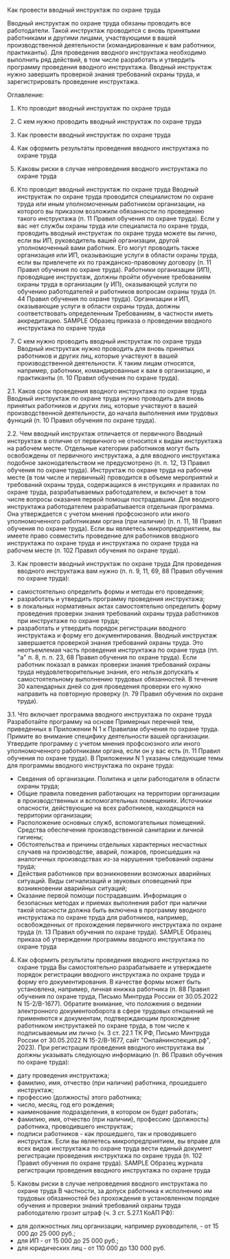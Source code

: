 Как провести вводный инструктаж по охране труда

Вводный инструктаж по охране труда обязаны проводить все работодатели.
Такой инструктаж проводится с вновь принятыми работниками и другими лицами, участвующими в вашей производственной деятельности (командированные к вам работники, практиканты).
Для проведения вводного инструктажа необходимо выполнить ряд действий, в том числе разработать и утвердить программу проведения вводного инструктажа.
Вводный инструктаж нужно завершить проверкой знания требований охраны труда, и зарегистрировать проведение инструктажа.

Оглавление:

1. Кто проводит вводный инструктаж по охране труда
2. С кем нужно проводить вводный инструктаж по охране труда
3. Как провести вводный инструктаж по охране труда
4. Как оформить результаты проведения вводного инструктажа по охране труда
5. Каковы риски в случае непроведения вводного инструктажа по охране труда

6. Кто проводит вводный инструктаж по охране труда
   Вводный инструктаж по охране труда проводится специалистом по охране труда или иным уполномоченным работником организации, на которого вы приказом возложили обязанности по проведению такого инструктажа (п. 11 Правил обучения по охране труда).
   Если у вас нет службы охраны труда или специалиста по охране труда, проводить вводный инструктаж по охране труда можете вы лично, если вы ИП, руководитель вашей организации, другой уполномоченный вами работник. Его могут проводить также организация или ИП, оказывающие услуги в области охраны труда, если вы привлечете их по гражданско-правовому договору (п. 11 Правил обучения по охране труда).
   Работники организации (ИП), проводящие инструктаж, должны пройти обучение требованиям охраны труда в организации (у ИП), оказывающей услуги по обучению работодателей и работников вопросам охраны труда (п. 44 Правил обучения по охране труда). Организации и ИП, оказывающие услуги в области охраны труда, должны соответствовать определенным Требованиям, в частности иметь аккредитацию.
   SAMPLE Образец приказа о проведении вводного инструктажа по охране труда

7. С кем нужно проводить вводный инструктаж по охране труда
   Вводный инструктаж нужно проводить для вновь принятых работников и других лиц, которые участвуют в вашей производственной деятельности. К таким лицам относятся, например, работники, командированные к вам в организацию, и практиканты (п. 10 Правил обучения по охране труда).

2.1. Каков срок проведения вводного инструктажа по охране труда
Вводный инструктаж по охране труда нужно проводить для вновь принятых работников и других лиц, которые участвуют в вашей производственной деятельности, до начала выполнения ими трудовых функций (п. 10 Правил обучения по охране труда).

2.2. Чем вводный инструктаж отличается от первичного
Вводный инструктаж в отличие от первичного не относится к видам инструктажа на рабочем месте. Отдельные категории работников могут быть освобождены от первичного инструктажа, а для вводного инструктажа подобное законодательством не предусмотрено (п. п. 12, 13 Правил обучения по охране труда).
Инструктаж по охране труда на рабочем месте (в том числе и первичный) проводится в объеме мероприятий и требований охраны труда, содержащихся в инструкциях и правилах по охране труда, разрабатываемых работодателем, и включает в том числе вопросы оказания первой помощи пострадавшим. Для вводного инструктажа работодателем разрабатывается отдельная программа. Она утверждается с учетом мнения профсоюзного или иного уполномоченного работниками органа (при наличии) (п. п. 11, 18 Правил обучения по охране труда).
Если вы являетесь микропредприятием, вы имеете право совместить проведение для работников вводного инструктажа по охране труда и инструктажа по охране труда на рабочем месте (п. 102 Правил обучения по охране труда).

3. Как провести вводный инструктаж по охране труда
   Для проведения вводного инструктажа вам нужно (п. п. 9, 11, 69, 88 Правил обучения по охране труда):

- самостоятельно определить формы и методы его проведения;
- разработать и утвердить программу проведения инструктажа;
- в локальных нормативных актах самостоятельно определить форму проведения проверки знания требований охраны труда работников при инструктаже по охране труда;
- разработать и утвердить порядок регистрации вводного инструктажа и форму его документирования.
  Вводный инструктаж завершается проверкой знания требований охраны труда. Это неотъемлемая часть проведения инструктажа по охране труда (пп. "а" п. 8, п. п. 23, 68 Правил обучения по охране труда).
  Если работник показал в рамках проверки знания требований охраны труда неудовлетворительные знания, его нельзя допускать к самостоятельному выполнению трудовых обязанностей. В течение 30 календарных дней со дня проведения проверки его нужно направить на повторную проверку (п. 79 Правил обучения по охране труда).

3.1. Что включает программа вводного инструктажа по охране труда
Разработайте программу на основе Примерных перечней тем, приведенных в Приложении N 1 к Правилам обучения по охране труда. Примите во внимание специфику деятельности вашей организации. Утвердите программу с учетом мнения профсоюзного или иного уполномоченного работниками органа, если он у вас есть (п. 11 Правил обучения по охране труда).
В Приложении N 1 указаны следующие темы для программы вводного инструктажа по охране труда:

- Сведения об организации. Политика и цели работодателя в области охраны труда;
- Общие правила поведения работающих на территории организации в производственных и вспомогательных помещениях. Источники опасности, действующие на всех работников, находящихся на территории организации;
- Расположение основных служб, вспомогательных помещений. Средства обеспечения производственной санитарии и личной гигиены;
- Обстоятельства и причины отдельных характерных несчастных случаев на производстве, аварий, пожаров, происшедших на аналогичных производствах из-за нарушения требований охраны труда;
- Действия работников при возникновении возможных аварийных ситуаций. Виды сигнализаций и звуковых оповещений при возникновении аварийных ситуаций;
- Оказание первой помощи пострадавшим.
  Информация о безопасных методах и приемах выполнения работ при наличии такой опасности должна быть включена в программу вводного инструктажа по охране труда для работников, например, освобожденных от прохождения первичного инструктажа по охране труда (п. 13 Правил обучения по охране труда).
  SAMPLE Образец приказа об утверждении программы вводного инструктажа по охране труда

4. Как оформить результаты проведения вводного инструктажа по охране труда
   Вы самостоятельно разрабатываете и утверждаете порядок регистрации вводного инструктажа по охране труда и форму его документирования. В качестве формы может быть установлена, например, личная книжка работника (п. 88 Правил обучения по охране труда, Письмо Минтруда России от 30.05.2022 N 15-2/В-1677).
   Обратите внимание, что положения о ведении электронного документооборота в сфере трудовых отношений не применяются к документам, подтверждающим прохождение работником инструктажей по охране труда, в том числе к подписываемым им лично (ч. 3 ст. 22.1 ТК РФ, Письмо Минтруда России от 30.05.2022 N 15-2/В-1677, сайт "Онлайнинспекция.рф", 2023).
   При регистрации проведения вводного инструктажа вы должны указывать следующую информацию (п. 86 Правил обучения по охране труда):

- дату проведения инструктажа;
- фамилию, имя, отчество (при наличии) работника, прошедшего инструктаж;
- профессию (должность) этого работника;
- число, месяц, год его рождения;
- наименование подразделения, в котором он будет работать;
- фамилию, имя, отчество (при наличии), профессию (должность) работника, проводившего инструктаж;
- подписи работников - как прошедшего, так и проводившего инструктаж.
  Если вы являетесь микропредприятием, вы вправе для всех видов инструктажа по охране труда вести единый документ регистрации проведения инструктажа по охране труда (п. 102 Правил обучения по охране труда).
  SAMPLE Образец журнала регистрации проведения вводного инструктажа по охране труда

5. Каковы риски в случае непроведения вводного инструктажа по охране труда
   В частности, за допуск работника к исполнению им трудовых обязанностей без прохождения в установленном порядке обучения и проверки знаний требований охраны труда работодателю грозит штраф (ч. 3 ст. 5.27.1 КоАП РФ):

- для должностных лиц организации, например руководителя, - от 15 000 до 25 000 руб.;
- для ИП - от 15 000 до 25 000 руб.;
- для юридических лиц - от 110 000 до 130 000 руб.
